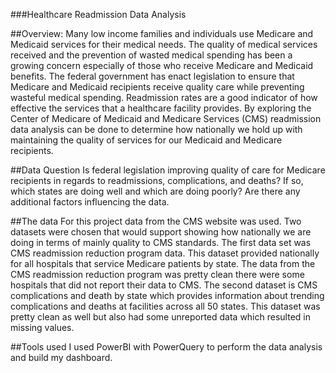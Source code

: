 ###Healthcare Readmission Data Analysis

##Overview:
Many low income families and individuals use Medicare and Medicaid services for their medical needs. The quality of medical services received and the prevention of wasted medical spending has been a growing concern especially of those who receive Medicare and Medicaid benefits. The federal government has enact legislation to ensure that Medicare and Medicaid recipients receive quality care while preventing wasteful medical spending.  Readmission rates are a good indicator of how effective the services that a healthcare facility provides. By exploring the Center of Medicare of Medicaid and Medicare Services (CMS) readmission data analysis can be done to determine how nationally we hold up with maintaining the quality of services for our Medicaid and Medicare recipients.

##Data Question
Is federal legislation improving quality of care for Medicare recipients in regards to readmissions, complications, and deaths? If so, which states are doing well and which are doing poorly? Are there any additional factors influencing the data.

##The data
For this project data from the CMS website was used. Two datasets were chosen that would support showing how nationally we are doing in terms of mainly quality to CMS standards. The first data set was CMS readmission reduction program data. This dataset provided nationally for all hospitals that service Medicare patients by state. The data from the CMS readmission reduction program was pretty clean there were some hospitals that did not report their data to CMS. The second dataset is CMS complications and death by state which provides information about trending complications and deaths at facilities across all 50 states. This dataset was pretty clean as well but also had some unreported data which resulted in missing values.

##Tools used
I used PowerBI with PowerQuery to perform the data analysis and build my dashboard.
